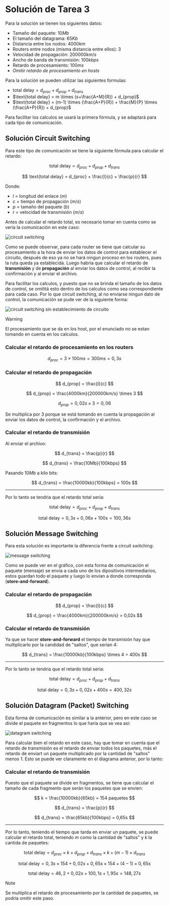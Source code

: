 # Solución de Tarea 3

Para la solución se tienen los siguientes datos:

- Tamaño del paquete: $10 Mb$
- El tamaño del datagrama: $65Kb$
- Distancia entre los nodos: $4000km$
- Routers entre nodos (misma distancia entre ellos): $3$
- Velocidad de propagación: $200000km/s$
- Ancho de banda de transmisión: $100kbps$
- Retardo de procesamiento: $100ms$
- _Omitir retardo de procesamiento en hosts_

Para la solución se pueden utilizar las siguientes formulas:

- $\text{total delay} = d_{proc} + d_{prop} + d_{trans}$
- $\text{total delay} = m \times (s+\frac{A+M}{R}) + d_{prop}$
- $\text{total delay} = (m-1) \times (\frac{A+P}{R}) + \frac{M}{P} \times (\frac{A+P}{R}) + d_{prop}$

Para facilitar los calculos se usará la primera fórmula, y se adaptará para cada tipo de comunicación.

## Solución Circuit Switching

Para este tipo de comunicación se tiene la siguiente fórmula para calcular el retardo:

$$
\text{total delay} = d_{proc} + d_{prop} + d_{trans}
$$

$$
\text{total delay} = d_{proc} + \frac{l}{c} + \frac{p}{r}
$$

Donde:

- $l$ = longitud del enlace ($m$)
- $c$ = tiempo de propagación ($m/s$)
- $p$ = tamaño del paquete ($b$)
- $r$ = velocidad de transmisión ($m/s$)

Antes de calcular el retardo total, es necesario tomar en cuenta como se vería la comunicación en este caso:

![circuit switching](./circuit1.png)

Como se puede observar, para cada router se tiene que calcular su procesamiento a la hora de enviar los datos de control para establecer el circuito, después de eso ya no se hará ningun proceso en los routers, pues la ruta queda ya establecida. Luego habría que calcular el retardo de **transmisión** y de **propagación** al enviar los datos de control, al recibir la confirmación y al enviar el archivo.

Para facilitar los calculos, y puesto que no se brinda el tamaño de los datos de control, se omititá esto dentro de los calculos como sea correspondiente para cada caso. Por lo que circuit switching, al no enviarse ningun dato de control, la comunicación se pude ver de la siguiente forma:

![circuit switching sin establecimiento de circuito](./circuit2.png)

> [!WARNING]
> El procesamiento que se da en los host, por el enunciado no se estan tomando en cuenta en los calculos.

### Calcular el retardo de procesamiento en los routers

$$
d_{proc} = 3 \times 100ms = 300ms = 0,3 s
$$

### Calcular el retardo de propagación

$$
d_{prop} = \frac{l}{c}
$$

$$
d_{prop} = \frac{4000km}{200000km/s} \times 3
$$

$$
d_{prop} = 0,02s \times 3 = 0,06
$$

Se multiplica por $3$ porque se está tomando en cuenta la propagación al enviar los datos de control, la confirmación y el archivo.

### Calcular el retardo de transmisión

Al enviar el archivo:

$$
d_{trans} = \frac{p}{r}
$$

$$
d_{trans} = \frac{10Mb}{100kbps}
$$

Pasando $10Mb$ a kilo bits:

$$
d_{trans} = \frac{10000kb}{100kbps} = 100s
$$

---

Por lo tanto se tendria que el retardo total sería:

$$
\text{total delay} = d_{proc} + d_{prop} + d_{trans}
$$

$$
\text{total delay} = 0,3s + 0,06s + 100s = 100,36s
$$

## Solución Message Switching

Para esta solución es importante la diferencia frente a circuit switching:

![message switching](./message.png)

Como se puede ver en el gráfico, con esta forma de comunicación el paquete (mensaje) se envía a cada uno de los dipositivos intermediarios, estos guardan todo el paquete y luego lo envian a donde corresponda (**store-and-forward**).

### Calcular el retardo de propagación

$$
d_{prop} = \frac{l}{c}
$$

$$
d_{prop} = \frac{4000km}{200000km/s} = 0,02s
$$

### Calcular el retardo de transmisión

Ya que se hacer **store-and-forward** el tiempo de transmisión hay que multiplicarlo por la candidad de "saltos", que serian 4:

$$
d_{trans} = \frac{10000kb}{100kbps} \times 4 = 400s
$$

---

Por lo tanto se tendria que el retardo total sería:

$$
\text{total delay} = d_{proc} + d_{prop} + d_{trans}
$$

$$
\text{total delay} = 0,3s + 0,02s + 400s = 400,32s
$$

## Solución Datagram (Packet) Switching

Esta forma de comunicación es similar a la anterior, pero en este caso se divide el paquete en fragmentos lo que haría que se vea asi:

![datagram switching](./datagram.png)

Para calcular bien el retardo en este caso, hay que tomar en cuenta que el retardo de transmisión es el retardo de enviar todos los paquetes, más el retardo de enviart un paquete multiplicado por la cantidad de "saltos" menos 1. Esto se puede ver claramente en el diagrama anterior, por lo tanto:

### Calcular el retardo de transmisión

Puesto que el paquete se divide en fragmentos, se tiene que calcular el tamaño de cada fragmento que serán los paquetes que se envien:

$$
k = \frac{10000kb}{65kb} = 154 paquetes
$$

$$
d_{trans} = \frac{p}{r}
$$

$$
d_{trans} = \frac{65kb}{100kbps} =  0,65s
$$

---

Por lo tanto, teniendo el tiempo que tarda en enviar un paquete, se puede calcular el retardo total, teniendo $m$ como la cantidad de "saltos" y $k$ la cantida de paquetes:

$$
\text{total delay} = d_{proc} \times k + d_{prop} + d_{trans} \times k + (m-1)  \times d_{trans}
$$

$$
\text{total delay} = 0,3s \times 154 + 0,02s + 0,65s \times 154 + (4-1) \times 0,65s
$$

$$
\text{total delay} = 46,2 + 0,02s + 100,1s + 1,95s = 148,27s
$$

> [!NOTE]
> Se multiplica el retardo de procesamiento por la cantidad de paquetes, se podría omitir este paso.
